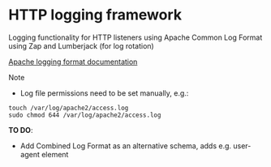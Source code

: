 # HTTP logging framework
Logging functionality for HTTP listeners using Apache Common Log Format using Zap
and Lumberjack (for log rotation)

[Apache logging format documentation](https://httpd.apache.org/docs/2.4/logs.html)

> [!NOTE]
> - Log file permissions need to be set manually, e.g.:
> ```
> touch /var/log/apache2/access.log
> sudo chmod 644 /var/log/apache2/access.log
> ```
> **TO DO**:
> - Add Combined Log Format as an alternative schema, adds e.g. user-agent element
